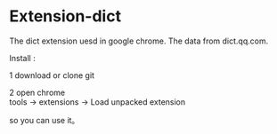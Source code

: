 Extension-dict
==============

The dict extension uesd in  google chrome. The data from  dict.qq.com.

Install :

1 download or clone git

2 open chrome  
  tools -> extensions -> Load unpacked extension
  
so you can use it。